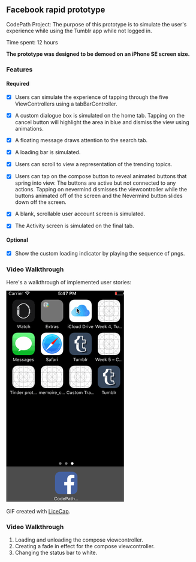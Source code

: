 ## Facebook rapid prototype

CodePath Project: The purpose of this prototype is to simulate the user's experience while using the Tumblr app while not logged in. 

Time spent: 12 hours

**The prototype was designed to be demoed on an iPhone SE screen size.**

### Features

#### Required

- [x] Users can simulate the experience of tapping through the five ViewControllers using a tabBarController.
- [x] A custom dialogue box is simulated on the home tab. Tapping on the cancel button will highlight the area in blue and dismiss the view using animations.
- [x] A floating message draws attention to the search tab. 
- [x] A loading bar is simulated.
- [x] Users can scroll to view a representation of the trending topics. 
- [x] Users can tap on the compose button to reveal animated buttons that spring into view. The buttons are active but not connected to any actions. Tapping on nevermind dismisses the viewcontroller while the buttons animated off of the screen and the Nevermind button slides down off the screen.
- [x] A blank, scrollable user account screen is simulated.
- [x] The Activity screen is simulated on the final tab.


#### Optional

- [x] Show the custom loading indicator by playing the sequence of pngs.


### Video Walkthrough 

Here's a walkthrough of implemented user stories:

<img src='User flow.gif' title='Video Walkthrough' width='' alt='Video Walkthrough' />

GIF created with [LiceCap](http://www.cockos.com/licecap/).


### Video Walkthrough

1. Loading and unloading the compose viewcontroller.
2. Creating a fade in effect for the compose viewcontroller.
3. Changing the status bar to white. 

